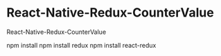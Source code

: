 # React-Native-Redux-CounterValue
React-Native-Redux-CounterValue


npm install
npm install redux
npm install react-redux
